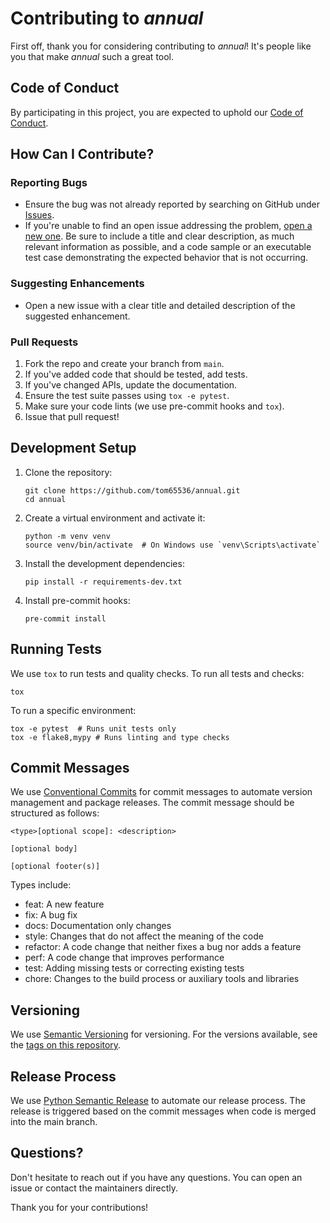 # Contributing to _annual_

First off, thank you for considering contributing to _annual_! It's people like you that make _annual_ such a great tool.

## Code of Conduct

By participating in this project, you are expected to uphold our [Code of Conduct](CODE_OF_CONDUCT.md).

## How Can I Contribute?

### Reporting Bugs

- Ensure the bug was not already reported by searching on GitHub under [Issues](https://github.com/tom65536/annual/issues).
- If you're unable to find an open issue addressing the problem, [open a new one](https://github.com/tom65536/annual/issues/new). Be sure to include a title and clear description, as much relevant information as possible, and a code sample or an executable test case demonstrating the expected behavior that is not occurring.

### Suggesting Enhancements

- Open a new issue with a clear title and detailed description of the suggested enhancement.

### Pull Requests

1. Fork the repo and create your branch from `main`.
2. If you've added code that should be tested, add tests.
3. If you've changed APIs, update the documentation.
4. Ensure the test suite passes using `tox -e pytest`.
5. Make sure your code lints (we use pre-commit hooks and `tox`).
6. Issue that pull request!

## Development Setup

1. Clone the repository:
    ```
    git clone https://github.com/tom65536/annual.git
    cd annual
    ```

2. Create a virtual environment and activate it:
    ```
    python -m venv venv
    source venv/bin/activate  # On Windows use `venv\Scripts\activate`
    ```

3. Install the development dependencies:
    ```
    pip install -r requirements-dev.txt
    ```

4. Install pre-commit hooks:
    ```
    pre-commit install
    ```

## Running Tests

We use `tox` to run tests and quality checks. To run all tests and checks:

```
tox
```

To run a specific environment:

```
tox -e pytest  # Runs unit tests only
tox -e flake8,mypy # Runs linting and type checks
```

## Commit Messages

We use [Conventional Commits](https://www.conventionalcommits.org/) for commit messages to automate version management and package releases. The commit message should be structured as follows:

```
<type>[optional scope]: <description>

[optional body]

[optional footer(s)]
```

Types include:

- feat: A new feature
- fix: A bug fix
- docs: Documentation only changes
- style: Changes that do not affect the meaning of the code
- refactor: A code change that neither fixes a bug nor adds a feature
- perf: A code change that improves performance
- test: Adding missing tests or correcting existing tests
- chore: Changes to the build process or auxiliary tools and libraries

## Versioning

We use [Semantic Versioning](http://semver.org/) for versioning.
For the versions available, see the
[tags on this repository](https://github.com/tom65536/annual/tags).

## Release Process

We use
[Python Semantic Release](https://python-semantic-release.readthedocs.io/)
to automate our release process.
The release is triggered based on the commit messages when code is
merged into the main branch.

## Questions?

Don't hesitate to reach out if you have any questions.
You can open an issue or contact the maintainers directly.

Thank you for your contributions!
